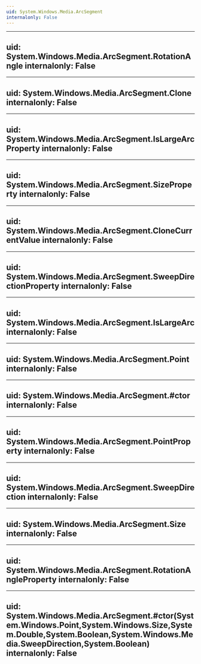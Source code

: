 ```yaml
---
uid: System.Windows.Media.ArcSegment
internalonly: False
---
```


---
uid: System.Windows.Media.ArcSegment.RotationAngle
internalonly: False
---

---
uid: System.Windows.Media.ArcSegment.Clone
internalonly: False
---

---
uid: System.Windows.Media.ArcSegment.IsLargeArcProperty
internalonly: False
---

---
uid: System.Windows.Media.ArcSegment.SizeProperty
internalonly: False
---

---
uid: System.Windows.Media.ArcSegment.CloneCurrentValue
internalonly: False
---

---
uid: System.Windows.Media.ArcSegment.SweepDirectionProperty
internalonly: False
---

---
uid: System.Windows.Media.ArcSegment.IsLargeArc
internalonly: False
---

---
uid: System.Windows.Media.ArcSegment.Point
internalonly: False
---

---
uid: System.Windows.Media.ArcSegment.#ctor
internalonly: False
---

---
uid: System.Windows.Media.ArcSegment.PointProperty
internalonly: False
---

---
uid: System.Windows.Media.ArcSegment.SweepDirection
internalonly: False
---

---
uid: System.Windows.Media.ArcSegment.Size
internalonly: False
---

---
uid: System.Windows.Media.ArcSegment.RotationAngleProperty
internalonly: False
---

---
uid: System.Windows.Media.ArcSegment.#ctor(System.Windows.Point,System.Windows.Size,System.Double,System.Boolean,System.Windows.Media.SweepDirection,System.Boolean)
internalonly: False
---
